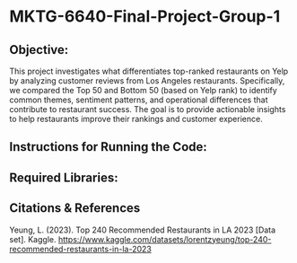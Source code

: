 # MKTG-6640-Final-Project-Group-1

## Objective:
This project investigates what differentiates top-ranked restaurants on Yelp by analyzing customer reviews from Los Angeles restaurants. Specifically, we compared the Top 50 and Bottom 50 (based on Yelp rank) to identify common themes, sentiment patterns, and operational differences that contribute to restaurant success. The goal is to provide actionable insights to help restaurants improve their rankings and customer experience.

## Instructions for Running the Code:

## Required Libraries:

## Citations & References
Yeung, L. (2023). Top 240 Recommended Restaurants in LA 2023 [Data set]. Kaggle. https://www.kaggle.com/datasets/lorentzyeung/top-240-recommended-restaurants-in-la-2023
